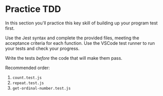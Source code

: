 # Practice TDD

In this section you'll practice this key skill of building up your program test first.

Use the Jest syntax and complete the provided files, meeting the acceptance criteria for each function. Use the VSCode test runner to run your tests and check your progress.

Write the tests _before_ the code that will make them pass.

Recommended order:

1. `count.test.js`
1. `repeat.test.js`
1. `get-ordinal-number.test.js`
